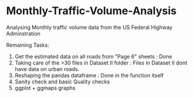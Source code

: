# Monthly-Traffic-Volume-Analysis
Analysing Monthly traffic volume data from the US Federal Highway Adminstration

Remaining Tasks:
1) Get the estimated data on all roads from "Page 6" sheets : Done
2) Taking care of the >30 files in Dataset II folder : Files in Dataset II dont have data on urban roads. 
3) Reshaping the pandas dataframe : Done in the function itself
4) Sanity check and basic Quality checks
5) ggplot + ggmaps graphs
